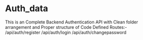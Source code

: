 # Auth_data
This is an Complete Backend Authentication API with Clean folder arrangement and Proper structure of Code
Defined Routes:-
/api/auth/register
/api/auth/login
/api/auth/changepassword
